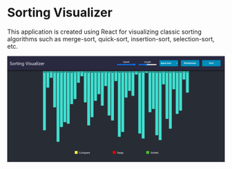 # Sorting Visualizer

This application is created using React for visualizing classic sorting algorithms such as merge-sort, quick-sort, insertion-sort, selection-sort, etc.

![](/public/sv.png)




